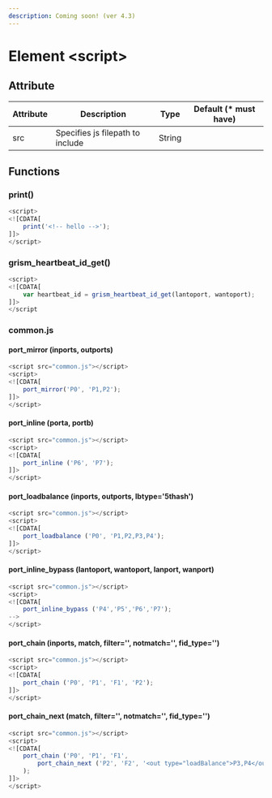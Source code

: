 ```yaml
---
description: Coming soon! (ver 4.3)
---
```


# Element \<script>

## Attribute

| Attribute | Description                      | Type   | Default (\* must have) |
| --------- | -------------------------------- | ------ | ---------------------- |
| src       | Specifies js filepath to include | String |                        |

## Functions

### print()

```javascript
<script>
<![CDATA[
    print('<!-- hello -->');
]]>
</script>
```

### grism\_heartbeat\_id\_get()

```javascript
<script>
<![CDATA[
    var heartbeat_id = grism_heartbeat_id_get(lantoport, wantoport);
]]>
</script
```

### common.js

#### port\_mirror (inports, outports)

```javascript
<script src="common.js"></script>
<script>
<![CDATA[
    port_mirror('P0', 'P1,P2');
]]>
</script>
```

#### port\_inline (porta, portb)

```javascript
<script src="common.js"></script>
<script>
<![CDATA[
    port_inline ('P6', 'P7');
]]>
</script>
```

#### port\_loadbalance (inports, outports, lbtype='5thash')

```javascript
<script src="common.js"></script>
<script>
<![CDATA[
    port_loadbalance ('P0', 'P1,P2,P3,P4');
]]>
</script>
```

#### port\_inline\_bypass (lantoport, wantoport, lanport, wanport)

```javascript
<script src="common.js"></script>
<script>
<![CDATA[
    port_inline_bypass ('P4','P5','P6','P7');
-->
</script>
```

#### port\_chain (inports, match, filter='', notmatch='', fid\_type='')

```javascript
<script src="common.js"></script>
<script>
<![CDATA[
    port_chain ('P0', 'P1', 'F1', 'P2');
]]>
</script>
```

#### port\_chain\_next (match, filter='', notmatch='', fid\_type='')

```javascript
<script src="common.js"></script>
<script>
<![CDATA[
    port_chain ('P0', 'P1', 'F1',
        port_chain_next ('P2', 'F2', '<out type="loadBalance">P3,P4</out>'),
    );
]]>
</script>
```
